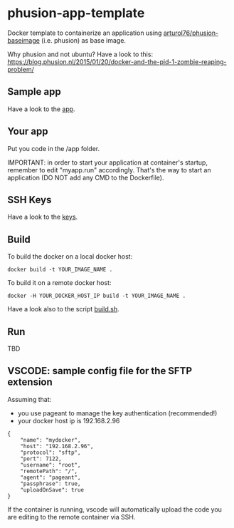 # phusion-app-template
Docker template to containerize an application using [arturol76/phusion-baseimage](https://github.com/arturol76/phusion-baseimage) (i.e. phusion) as base image.

Why phusion and not ubuntu? Have a look to this:
https://blog.phusion.nl/2015/01/20/docker-and-the-pid-1-zombie-reaping-problem/

## Sample app
Have a look to the [app](./app).

## Your app
Put you code in the /app folder.

IMPORTANT: in order to start your application at container's startup, remember to edit "myapp.run" accordingly. That's the way to start an application (DO NOT add any CMD to the Dockerfile). 

## SSH Keys
Have a look to the [keys](./keys).

## Build
To build the docker on a local docker host:

```
docker build -t YOUR_IMAGE_NAME .
```

To build it on a remote docker host:

```
docker -H YOUR_DOCKER_HOST_IP build -t YOUR_IMAGE_NAME .
```

Have a look also to the script [build.sh](./build.sh).

## Run
TBD

## VSCODE: sample config file for the SFTP extension
Assuming that:
* you use pageant to manage the key authentication (recommended!)
* your docker host ip is 192.168.2.96

```
{
    "name": "mydocker",
    "host": "192.168.2.96",
    "protocol": "sftp",
    "port": 7122,
    "username": "root",
    "remotePath": "/",
    "agent": "pageant",
    "passphrase": true,
    "uploadOnSave": true
}
```

If the container is running, vscode will automatically upload the code you are editing to the remote container via SSH.